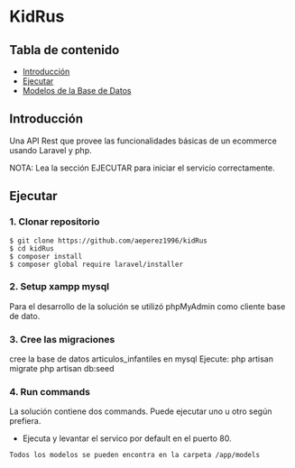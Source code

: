 
# KidRus

## Tabla de contenido

- [Introducción](#introducción)
- [Ejecutar](#ejecutar)
- [Modelos de la Base de Datos](#bd)
## Introducción
Una API Rest que provee las funcionalidades básicas de un ecommerce usando Laravel y php.

NOTA: Lea la sección EJECUTAR para iniciar el servicio correctamente.
## Ejecutar
### 1. Clonar repositorio

```
$ git clone https://github.com/aeperez1996/kidRus
$ cd kidRus
$ composer install
$ composer global require laravel/installer          
```

### 2. Setup xampp mysql
Para el desarrollo de la solución se utilizó phpMyAdmin como cliente base de dato.
### 3. Cree las migraciones
cree la base de datos articulos_infantiles en mysql 
Ejecute:
php artisan migrate
php artisan db:seed
### 4. Run commands
La solución contiene dos commands. Puede ejecutar uno u otro según prefiera.


- Ejecuta y levantar el servico por default en el puerto 80.
```
Todos los modelos se pueden encontra en la carpeta /app/models
